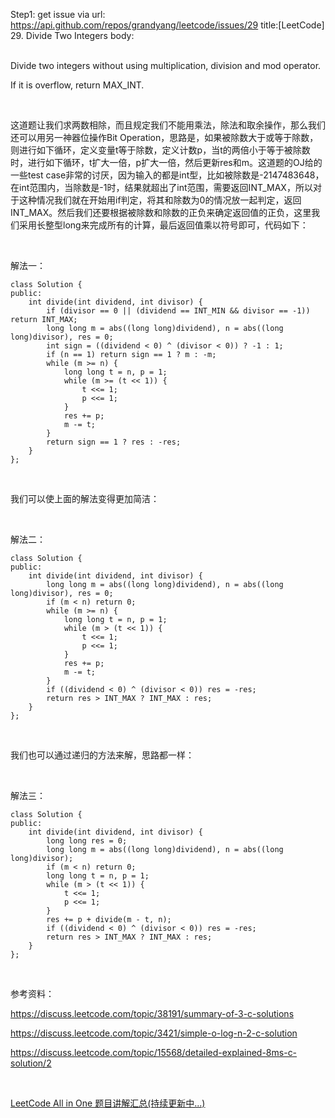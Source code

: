 Step1: get issue via url: https://api.github.com/repos/grandyang/leetcode/issues/29 
 title:[LeetCode] 29. Divide Two Integers 
 body:  
  

Divide two integers without using multiplication, division and mod operator.

If it is overflow, return MAX_INT.

 

这道题让我们求两数相除，而且规定我们不能用乘法，除法和取余操作，那么我们还可以用另一神器位操作Bit Operation，思路是，如果被除数大于或等于除数，则进行如下循环，定义变量t等于除数，定义计数p，当t的两倍小于等于被除数时，进行如下循环，t扩大一倍，p扩大一倍，然后更新res和m。这道题的OJ给的一些test case非常的讨厌，因为输入的都是int型，比如被除数是-2147483648，在int范围内，当除数是-1时，结果就超出了int范围，需要返回INT_MAX，所以对于这种情况我们就在开始用if判定，将其和除数为0的情况放一起判定，返回INT_MAX。然后我们还要根据被除数和除数的正负来确定返回值的正负，这里我们采用长整型long来完成所有的计算，最后返回值乘以符号即可，代码如下：

 

解法一：
    
    
    class Solution {
    public:
        int divide(int dividend, int divisor) {
            if (divisor == 0 || (dividend == INT_MIN && divisor == -1)) return INT_MAX;
            long long m = abs((long long)dividend), n = abs((long long)divisor), res = 0;
            int sign = ((dividend < 0) ^ (divisor < 0)) ? -1 : 1;
            if (n == 1) return sign == 1 ? m : -m;
            while (m >= n) {
                long long t = n, p = 1;
                while (m >= (t << 1)) {
                    t <<= 1;
                    p <<= 1;
                }
                res += p;
                m -= t;
            }
            return sign == 1 ? res : -res;
        }
    };

 

我们可以使上面的解法变得更加简洁：

 

解法二：
    
    
    class Solution {
    public:
        int divide(int dividend, int divisor) {
            long long m = abs((long long)dividend), n = abs((long long)divisor), res = 0;
            if (m < n) return 0;    
            while (m >= n) {
                long long t = n, p = 1;
                while (m > (t << 1)) {
                    t <<= 1;
                    p <<= 1;
                }
                res += p;
                m -= t;
            }
            if ((dividend < 0) ^ (divisor < 0)) res = -res;
            return res > INT_MAX ? INT_MAX : res;
        }
    };

 

我们也可以通过递归的方法来解，思路都一样：

 

解法三：
    
    
    class Solution {
    public:
        int divide(int dividend, int divisor) {
            long long res = 0;
            long long m = abs((long long)dividend), n = abs((long long)divisor);
            if (m < n) return 0;
            long long t = n, p = 1;
            while (m > (t << 1)) {
                t <<= 1;
                p <<= 1;
            }
            res += p + divide(m - t, n);
            if ((dividend < 0) ^ (divisor < 0)) res = -res;
            return res > INT_MAX ? INT_MAX : res;
        }
    };

 

参考资料：

<https://discuss.leetcode.com/topic/38191/summary-of-3-c-solutions>

<https://discuss.leetcode.com/topic/3421/simple-o-log-n-2-c-solution>

<https://discuss.leetcode.com/topic/15568/detailed-explained-8ms-c-solution/2>

 

[LeetCode All in One 题目讲解汇总(持续更新中...)](http://www.cnblogs.com/grandyang/p/4606334.html)
